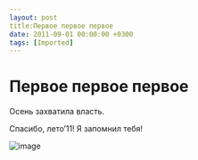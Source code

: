 ```yaml
---
layout: post
title:Первое первое первое
date: 2011-09-01 00:00:00 +0300
tags: [Imported]
---
```

# Первое первое первое

Осень захватила власть.

Спасибо, лето’11! Я запомнил тебя!

![image](http://media.tumblr.com/tumblr_lqupgcpSsK1qfp23s.jpg)